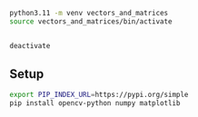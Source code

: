 ```bash
python3.11 -m venv vectors_and_matrices
source vectors_and_matrices/bin/activate


deactivate
```

## Setup
```bash
export PIP_INDEX_URL=https://pypi.org/simple
pip install opencv-python numpy matplotlib
```